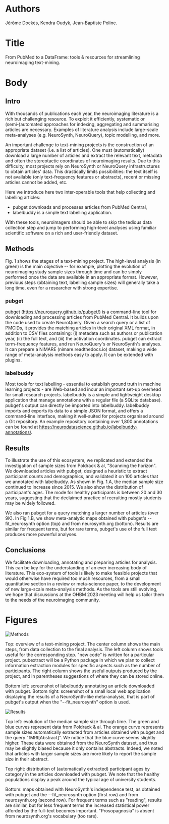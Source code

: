 # Authors

Jérôme Dockès, Kendra Oudyk, Jean-Baptiste Poline.

# Title

From PubMed to a DataFrame: tools & resources for streamlining neuroimaging text-mining.

# Body

## Intro

With thousands of publications each year, the neuroimaging literature is a rich but challenging resource.
To exploit it efficiently, systematic or (semi-)automated approaches for indexing, aggregating and summarising articles are necessary.
Examples of literature analysis include large-scale meta-analyses (e.g. NeuroSynth, NeuroQuery), topic modelling, and more.

An important challenge to text-mining projects is the construction of an appropriate dataset (i.e. a list of articles).
One must (automatically) download a large number of articles and extract the relevant text, metadata and often the stereotactic coordinates of neuroimaging results.
Due to this difficulty, most projects rely on NeuroSynth or NeuroQuery infrastructures to obtain articles' data.
This drastically limits possibilities: the text itself is not available (only text-frequency features or abstracts), recent or missing articles cannot be added, etc.

Here we introduce here two inter-operable tools that help collecting and labelling articles:

- pubget downloads and processes articles from PubMed Central,
- labelbuddy is a simple text labelling application.

With these tools, neuroimagers should be able to skip the tedious data collection step and jump to performing high-level analyses using familiar scientific software on a rich and user-friendly dataset.

## Methods

Fig. 1 shows the stages of a text-mining project.
The high-level analysis (in green) is the main objective -- for example, plotting the evolution of neuroimaging study sample sizes through time and can be simply performed once the data are available in an appropriate format.
However, previous steps (obtaining text, labelling sample sizes) will generally take a long time, even for a researcher with strong expertise.

### pubget

pubget (https://neuroquery.github.io/pubget/) is a command-line tool for downloading and processing articles from PubMed Central.
It builds upon the code used to create NeuroQuery.
Given a search query or a list of PMCIDs, it provides the matching articles in their original XML format, in addition to CSV files containing: (i) metadata such as authors or publication year, (ii) the full text, and (iii) the activation coordinates.
pubget can extract term-frequency features, and run NeuroQuery's or NeuroSynth's analyses.
It can prepare a NiMARE (nimare.readthedocs.io) dataset, making a wide range of meta-analysis methods easy to apply.
It can be extended with plugins.

### labelbuddy

Most tools for text labelling - essential to establish ground truth in machine learning projects - are Web-based and incur an important set-up overhead for small research projects.
labelbuddy is a simple and lightweight desktop application that manage annotations with a regular file (a SQLite database).
pubget's output can directly be imported into labelbuddy.
labelbuddy imports and exports its data to a simple JSON format, and offers a command-line interface, making it well-suited for projects organised around a Git repository.
An example repository containing over 1,800 annotations can be found at https://neurodatascience.github.io/labelbuddy-annotations/.

## Results

To illustrate the use of this ecosystem, we replicated and extended the investigation of sample sizes from Poldrack & al, "Scanning the horizon". 
We downloaded articles with pubget, designed a heuristic to extract participant counts and demographics, and validated it on 100 articles that we annotated with labelbuddy.
As shown in Fig. 1.A, the median sample size continued to increase since 2015.
We also show the distribution of participant's ages.
The mode for healthy participants is between 20 and 30 years, suggesting that the declaimed practice of recruiting mostly students may be widely followed.

We also ran pubget for a query matching a larger number of articles (over 9K).
In Fig 1.B, we show meta-analytic maps obtained with pubget's --fit_neurosynth option (top) and from neurosynth.org (bottom).
Results are similar for frequent terms, but for rare terms, pubget's use of the full text produces more powerful analyses.

## Conclusions

We facilitate downloading, annotating and preparing articles for analysis. This can be key for the understanding of an ever increasing body of literature.
This eco-system of tools is likely to make feasible projects that would otherwise have required too much resources, from a small quantitative section in a review or meta-science paper, to the development of new large-scale meta-analysis methods.
As the tools are still evolving, we hope that discussions at the OHBM 2023 meeting will help us tailor them to the needs of the neuroimaging community.

# Figures

![Methods](file:figures/figure_1.png "Methods") 

Top: overview of a text-mining project. The center column shows the main steps, from data collection to the final analysis. The left column shows tools useful for the corresponding step. "new code" is written for a particular project. pubextract will be a Python package in which we plan to collect information extraction modules for specific aspects such as the number of participants. The right column shows the useful outputs produced by the project, and in parentheses suggestions of where they can be stored online.

Bottom left: screenshot of labelbuddy annotating an article downloaded with pubget. Bottom right: screenshot of a small local web application displaying the results of a NeuroSynth-like meta-analysis, that is part of pubget's output when the "--fit_neurosynth" option is used.

![Results](file:figures/figure_2.png "Results") 

Top left: evolution of the median sample size through time. The green and blue curves represent data from Poldrack & al. The orange curve represents sample sizes automatically extracted from articles obtained with pubget and the query "fMRI[Abstract]". We notice that the blue curve seems slightly higher. These data were obtained from the NeuroSynth dataset, and thus may be slightly biased because it only contains abstracts. Indeed, we noted that articles with larger sample sizes are more likely to report the sample size in their abstract.

Top right: distribution of (automatically extracted) participant ages by category in the articles downloaded with pubget. We note that the healthy populations display a peak around the typical age of university students.

Bottom: maps obtained with NeuroSynth's independence test, as obtained with pubget and the --fit_neurosynth option (first row) and from neurosynth.org (second row). For frequent terms such as "reading", results are similar, but for less frequent terms the increased statistical power afforded by the full-text becomes important. "Prosopagnosia" is absent from neurosynth.org's vocabulary (too rare). 
